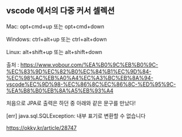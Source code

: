 

## vscode 에서의 다중 커서 셀렉션

Mac: opt+cmd+up 또는 opt+cmd+down

Windows: ctrl+alt+up 또는 ctrl+alt+down

Linux: alt+shift+up 또는 alt+shift+down

출처 : 
https://www.vobour.com/%EA%B0%9C%EB%B0%9C-%EC%83%9D%EC%82%B0%EC%84%B1%EC%9D%84-%EC%98%AC%EB%A0%A4%EC%A3%BC%EB%8A%94-vscode%EC%9D%98-%EC%86%8C%EC%86%8C-%ED%95%9C-%EA%B8%B0%EB%8A%A5%EB%93%A4


처음으로 JPA로 출력은 하던 중 아래와 같은 문구를 만났다! 

[err] java.sql.SQLException: 내부 표기로 변환할 수 없습니다

https://okky.kr/article/28747